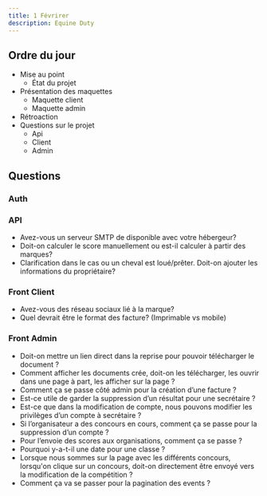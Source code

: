 ```yaml
---
title: 1 Févrirer
description: Equine Duty
---
```


## Ordre du jour
- Mise au point
  - État du projet
- Présentation des maquettes
  - Maquette client
  - Maquette admin
- Rétroaction
- Questions sur le projet
  - Api
  - Client
  - Admin

## Questions

### Auth


### API
- Avez-vous un serveur SMTP de disponible avec votre hébergeur?
- Doit-on calculer le score manuellement ou est-il calculer à partir des marques?
- Clarification dans le cas ou un cheval est loué/prêter. Doit-on ajouter les informations du propriétaire?

### Front Client
- Avez-vous des réseau sociaux lié à la marque?
- Quel devrait être le format des facture? (Imprimable vs mobile)

### Front Admin 
-   Doit-on mettre un lien direct dans la reprise pour pouvoir télécharger le document ?
-   Comment afficher les documents crée, doit-on les télécharger, les ouvrir dans une page à part, les afficher sur la page ?
-   Comment ça se passe côté admin pour la création d’une facture ?
-   Est-ce utile de garder la suppression d’un résultat pour une secrétaire ?
-   Est-ce que dans la modification de compte, nous pouvons modifier les privilèges d’un compte à secrétaire ?
-   Si l’organisateur a des concours en cours, comment ça se passe pour la suppression d’un compte ?
-   Pour l’envoie des scores aux organisations, comment ça se passe ?
-   Pourquoi y-a-t-il une date pour une classe ?
-   Lorsque nous sommes sur la page avec les différents concours, lorsqu'on clique sur un concours, doit-on directement être envoyé vers la modification de la compétition ?
-   Comment ça va se passer pour la pagination des events ?
